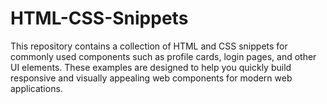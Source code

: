 # HTML-CSS-Snippets
This repository contains a collection of HTML and CSS snippets for commonly used components such as profile cards, login pages, and other UI elements. These examples are designed to help you quickly build responsive and visually appealing web components for modern web applications.
